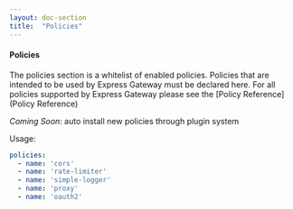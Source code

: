 ```yaml
---
layout: doc-section
title:  "Policies"
---
```

#### Policies
The policies section is a whitelist of enabled policies. Policies that are intended to be used by Express Gateway must be declared here. For all policies supported by Express Gateway please see the [Policy Reference](Policy Reference)

*Coming Soon*: auto install new policies through plugin system


Usage:
```yaml
policies:
  - name: 'cors'
  - name: 'rate-limiter'
  - name: 'simple-logger'
  - name: 'proxy'
  - name: 'oauth2'
```
